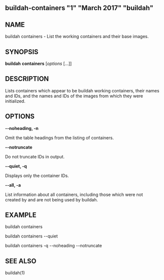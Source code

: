 ## buildah-containers "1" "March 2017" "buildah"

## NAME
buildah containers - List the working containers and their base images.

## SYNOPSIS
**buildah** **containers** [*options* [...]]

## DESCRIPTION
Lists containers which appear to be buildah working containers, their names and
IDs, and the names and IDs of the images from which they were initialized.

## OPTIONS

**--noheading, -n**

Omit the table headings from the listing of containers.

**--notruncate**

Do not truncate IDs in output.

**--quiet, -q**

Displays only the container IDs.

**--all, -a**

List information about all containers, including those which were not created
by and are not being used by buildah.

## EXAMPLE

buildah containers

buildah containers --quiet

buildah containers -q --noheading --notruncate

## SEE ALSO
buildah(1)

